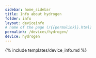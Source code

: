 ```yaml
---
sidebar: home_sidebar
title: Info about hydrogen
folder: info
layout: deviceinfo
# name of the page (/{{permalink}}.html)
permalink: /devices/hydrogen/
device: hydrogen
---
```

{% include templates/device_info.md %}
